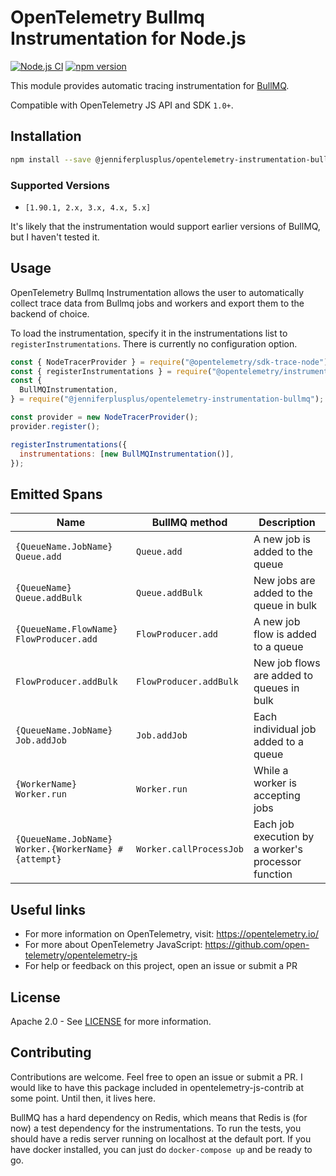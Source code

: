 # OpenTelemetry Bullmq Instrumentation for Node.js

[![Node.js CI](https://github.com/jenniferplusplus/opentelemetry-instrumentation-bullmq/actions/workflows/ci.yml/badge.svg?branch=main)](https://github.com/jenniferplusplus/opentelemetry-instrumentation-bullmq/actions/workflows/ci.yml)
[![npm version](https://badge.fury.io/js/@jenniferplusplus%2Fopentelemetry-instrumentation-bullmq.svg)](https://badge.fury.io/js/@jenniferplusplus%2Fopentelemetry-instrumentation-bullmq)

This module provides automatic tracing instrumentation for [BullMQ][bullmq-web-url].

Compatible with OpenTelemetry JS API and SDK `1.0+`.

## Installation

```bash
npm install --save @jenniferplusplus/opentelemetry-instrumentation-bullmq
```

### Supported Versions

- `[1.90.1, 2.x, 3.x, 4.x, 5.x]`

It's likely that the instrumentation would support earlier versions of BullMQ, but I haven't tested it.

## Usage

OpenTelemetry Bullmq Instrumentation allows the user to automatically collect trace data from Bullmq jobs and workers and export them to the backend of choice.

To load the instrumentation, specify it in the instrumentations list to `registerInstrumentations`. There is currently no configuration option.

```javascript
const { NodeTracerProvider } = require("@opentelemetry/sdk-trace-node");
const { registerInstrumentations } = require("@opentelemetry/instrumentation");
const {
  BullMQInstrumentation,
} = require("@jenniferplusplus/opentelemetry-instrumentation-bullmq");

const provider = new NodeTracerProvider();
provider.register();

registerInstrumentations({
  instrumentations: [new BullMQInstrumentation()],
});
```

## Emitted Spans

| Name                                                 | BullMQ method           | Description                                         |
| ---------------------------------------------------- | ----------------------- | --------------------------------------------------- |
| `{QueueName.JobName} Queue.add`                      | `Queue.add            ` | A new job is added to the queue                     |
| `{QueueName} Queue.addBulk`                          | `Queue.addBulk        ` | New jobs are added to the queue in bulk             |
| `{QueueName.FlowName} FlowProducer.add`              | `FlowProducer.add     ` | A new job flow is added to a queue                  |
| `FlowProducer.addBulk  `                             | `FlowProducer.addBulk ` | New job flows are added to queues in bulk           |
| `{QueueName.JobName} Job.addJob`                     | `Job.addJob           ` | Each individual job added to a queue                |
| `{WorkerName} Worker.run`                            | `Worker.run           ` | While a worker is accepting jobs                    |
| `{QueueName.JobName} Worker.{WorkerName} #{attempt}` | `Worker.callProcessJob` | Each job execution by a worker's processor function |

## Useful links

- For more information on OpenTelemetry, visit: <https://opentelemetry.io/>
- For more about OpenTelemetry JavaScript: <https://github.com/open-telemetry/opentelemetry-js>
- For help or feedback on this project, open an issue or submit a PR

## License

Apache 2.0 - See [LICENSE][license-url] for more information.

[license-url]: https://opensource.org/licenses/Apache-2.0
[npm-url]: https://www.npmjs.com/package/@jenniferplusplus/opentelemetry-instrumentation-bullmq
[bullmq-web-url]: https://docs.bullmq.io/

## Contributing

Contributions are welcome. Feel free to open an issue or submit a PR. I would like to have this package included in opentelemetry-js-contrib at some point. Until then, it lives here.

BullMQ has a hard dependency on Redis, which means that Redis is (for now) a test dependency for the instrumentations. To run the tests, you should have a redis server running on localhost at the default port. If you have docker installed, you can just do `docker-compose up` and be ready to go.
